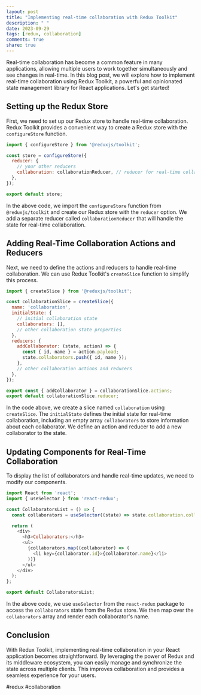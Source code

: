 ```yaml
---
layout: post
title: "Implementing real-time collaboration with Redux Toolkit"
description: " "
date: 2023-09-29
tags: [redux, collaboration]
comments: true
share: true
---
```


Real-time collaboration has become a common feature in many applications, allowing multiple users to work together simultaneously and see changes in real-time. In this blog post, we will explore how to implement real-time collaboration using Redux Toolkit, a powerful and opinionated state management library for React applications. Let's get started!

## Setting up the Redux Store

First, we need to set up our Redux store to handle real-time collaboration. Redux Toolkit provides a convenient way to create a Redux store with the `configureStore` function. 

```javascript
import { configureStore } from '@reduxjs/toolkit';

const store = configureStore({
  reducer: {
    // your other reducers
    collaboration: collaborationReducer, // reducer for real-time collaboration
  },
});

export default store;
```

In the above code, we import the `configureStore` function from `@reduxjs/toolkit` and create our Redux store with the `reducer` option. We add a separate reducer called `collaborationReducer` that will handle the state for real-time collaboration.

## Adding Real-Time Collaboration Actions and Reducers

Next, we need to define the actions and reducers to handle real-time collaboration. We can use Redux Toolkit's `createSlice` function to simplify this process.

```javascript
import { createSlice } from '@reduxjs/toolkit';

const collaborationSlice = createSlice({
  name: 'collaboration',
  initialState: {
    // initial collaboration state
    collaborators: [],
    // other collaboration state properties
  },
  reducers: {
    addCollaborator: (state, action) => {
      const { id, name } = action.payload;
      state.collaborators.push({ id, name });
    },
    // other collaboration actions and reducers
  },
});

export const { addCollaborator } = collaborationSlice.actions;
export default collaborationSlice.reducer;
```

In the code above, we create a slice named `collaboration` using `createSlice`. The `initialState` defines the initial state for real-time collaboration, including an empty array `collaborators` to store information about each collaborator. We define an action and reducer to add a new collaborator to the state.

## Updating Components for Real-Time Collaboration

To display the list of collaborators and handle real-time updates, we need to modify our components.

```javascript
import React from 'react';
import { useSelector } from 'react-redux';

const CollaboratorsList = () => {
  const collaborators = useSelector((state) => state.collaboration.collaborators);

  return (
    <div>
      <h3>Collaborators:</h3>
      <ul>
        {collaborators.map((collaborator) => (
          <li key={collaborator.id}>{collaborator.name}</li>
        ))}
      </ul>
    </div>
  );
};

export default CollaboratorsList;
```

In the above code, we use `useSelector` from the `react-redux` package to access the `collaborators` state from the Redux store. We then map over the `collaborators` array and render each collaborator's name.

## Conclusion

With Redux Toolkit, implementing real-time collaboration in your React application becomes straightforward. By leveraging the power of Redux and its middleware ecosystem, you can easily manage and synchronize the state across multiple clients. This improves collaboration and provides a seamless experience for your users.

#redux #collaboration